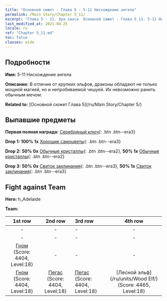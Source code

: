 ```yaml
---
title: "Основной сюжет - Глава 5 - 5-11 Нисхождение ангела"
permalink: /Main Story/Chapter 5_11/
excerpt: "Глава 5 - 11. Эра хаоса  Основной сюжет - Глава 5_11. 5-11 Нисхождение ангела"
last_modified_at: 2021-04-25
locale: ru
ref: "Chapter 5_11.md"
toc: false
classes: wide
---
```


## Подробности

 **Имя:** 5-11 Нисхождение ангела

 **Описание:** В отличие от хрупких эльфов, драконы обладают не только мощной магией, но и непробиваемой чешуей. Их невозможно ранить обычным мечом.

 **Related to:** [Основной сюжет Глава 5](/ru/Main Story/Chapter 5/)

## Выпавшие предметы

 **Первая полная награда:** [Серебряный ключ](/ItemsRU/con_693/){: .btn .btn--era3}

 **Drop 1:** **100% 1x** [Хорошие самоцветы](/ItemsRU/mat_16/){: .btn .btn--era3}

 **Drop 2:** **50% 0x** [Обычные кристаллы](/ItemsRU/mat_11/){: .btn .btn--era2}, **50% 1x** [Обычные кристаллы](/ItemsRU/mat_11/){: .btn .btn--era2}

 **Drop 3:** **50% 0x** [Свиток заклинания](/ItemsRU/con_694/){: .btn .btn--era3}, **50% 1x** [Свиток заклинания](/ItemsRU/con_694/){: .btn .btn--era3}


## Fight against Team
 **Hero:** h_Adelaide

 **Team:**


  | 1st row | 2nd row | 3rd row | 4th row |
  |:----:|:----:|:----|:----:|
  | - | - | - | - |
  | - | - | - | - |
  | [Гном](/ru/units/Dwarf/) (Score: 4404, Level:18)  | - | - | - |
  | [Гном](/ru/units/Dwarf/) (Score: 4404, Level:18)  | [Пегас](/ru/units/Pegasus/) (Score: 4404, Level:18)  | [Пегас](/ru/units/Pegasus/) (Score: 4404, Level:18)  | [Лесной эльф](/ru/units/Wood Elf/) (Score: 4465, Level:18)  |


